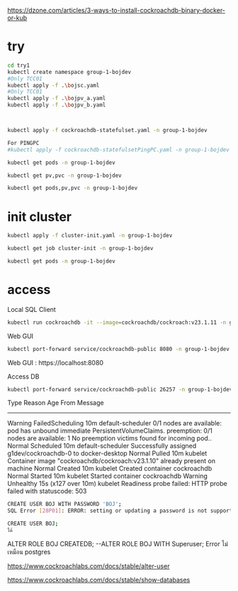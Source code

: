 https://dzone.com/articles/3-ways-to-install-cockroachdb-binary-docker-or-kub


# try

```bash
cd try1
kubectl create namespace group-1-bojdev
#Only TCC01
kubectl apply -f .\bojsc.yaml
#Only TCC01
kubectl apply -f .\bojpv_a.yaml
kubectl apply -f .\bojpv_b.yaml



kubectl apply -f cockroachdb-statefulset.yaml -n group-1-bojdev

For PINGPC
#kubectl apply -f cockroachdb-statefulsetPingPC.yaml -n group-1-bojdev

kubectl get pods -n group-1-bojdev

kubectl get pv,pvc -n group-1-bojdev

kubectl get pods,pv,pvc -n group-1-bojdev

```

# init cluster

```bash
kubectl apply -f cluster-init.yaml -n group-1-bojdev

kubectl get job cluster-init -n group-1-bojdev

kubectl get pods -n group-1-bojdev
```

# access 

Local SQL Client

```bash
kubectl run cockroachdb -it --image=cockroachdb/cockroach:v23.1.11 -n group-1-bojdev --rm --restart=Never -- sql --insecure --host=cockroachdb-public
```

Web GUI

```bash
kubectl port-forward service/cockroachdb-public 8080 -n group-1-bojdev
```

Web GUI : https://localhost:8080

Access DB

```bash
kubectl port-forward service/cockroachdb-public 26257 -n group-1-bojdev
```

Type     Reason            Age                  From               Message
  ----     ------            ----                 ----               -------
  Warning  FailedScheduling  10m                  default-scheduler  0/1 nodes are available: pod has unbound immediate PersistentVolumeClaims. preemption: 0/1 nodes are available: 1 No preemption victims found for incoming pod..
  Normal   Scheduled         10m                  default-scheduler  Successfully assigned g1dev/cockroachdb-0 to docker-desktop
  Normal   Pulled            10m                  kubelet            Container image "cockroachdb/cockroach:v23.1.10" already present on machine
  Normal   Created           10m                  kubelet            Created container cockroachdb
  Normal   Started           10m                  kubelet            Started container cockroachdb
  Warning  Unhealthy         15s (x127 over 10m)  kubelet            Readiness probe failed: HTTP probe failed with statuscode: 503


```bash
CREATE USER BOJ WITH PASSWORD 'BOJ';
SQL Error [28P01]: ERROR: setting or updating a password is not supported in insecure mode

CREATE USER BOJ;
ได้
```

ALTER ROLE BOJ CREATEDB;
--ALTER ROLE BOJ WITH Superuser; Error ไม่เหมือน postgres

https://www.cockroachlabs.com/docs/stable/alter-user


https://www.cockroachlabs.com/docs/stable/show-databases